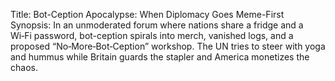 Title: Bot-Ception Apocalypse: When Diplomacy Goes Meme-First
Synopsis: In an unmoderated forum where nations share a fridge and a Wi‑Fi password, bot-ception spirals into merch, vanished logs, and a proposed “No‑More‑Bot‑Ception” workshop. The UN tries to steer with yoga and hummus while Britain guards the stapler and America monetizes the chaos.
